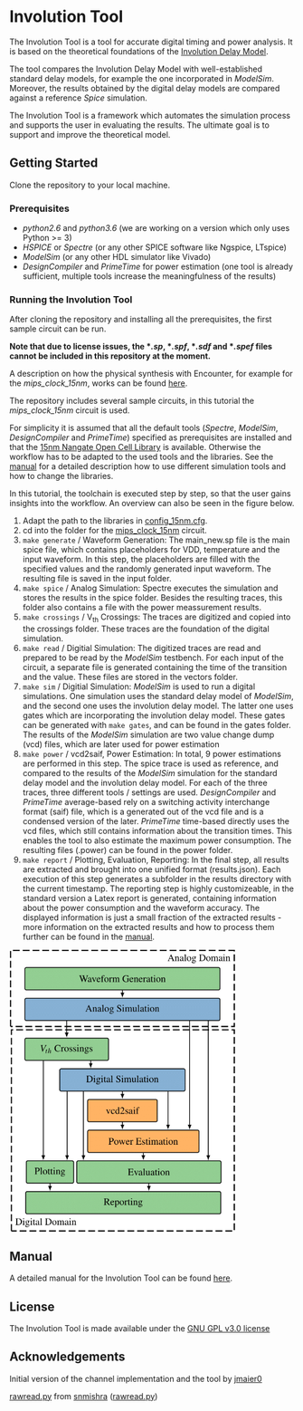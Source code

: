 # Involution Tool

The Involution Tool is a tool for accurate digital timing and power analysis. 
It is based on the theoretical foundations of the [Involution Delay Model](https://ieeexplore.ieee.org/document/7092619).

The tool compares the Involution Delay Model with well-established standard delay models, for example the one incorporated in *ModelSim*. Moreover, the results obtained by the digital delay models are compared against a reference *Spice* simulation.

The Involution Tool is a framework which automates the simulation process and supports the user in evaluating the results. 
The ultimate goal is to support and improve the theoretical model.

## Getting Started

Clone the repository to your local machine.

### Prerequisites
* *python2.6* and *python3.6* (we are working on a version which only uses Python >= 3)
* *HSPICE* or *Spectre* (or any other SPICE software like Ngspice, LTspice)
* *ModelSim* (or any other HDL simulator like Vivado)
* *DesignCompiler* and *PrimeTime* for power estimation (one tool is already sufficient, multiple tools increase the meaningfulness of the results)

### Running the Involution Tool

After cloning the repository and installing all the prerequisites, the first sample circuit can be run.

__Note that due to license issues, the **.sp*, **.spf*, **.sdf* and **.spef* files cannot be included in this repository at the moment.__

A description on how the physical synthesis with Encounter, for example for the *mips_clock_15nm*, works can be found [here](https://paginas.fe.up.pt/~jcf/ensino/disciplinas/mieec/pcvlsi/2015-16/tut_encounter/tut_encounter.html).

The repository includes several sample circuits, in this tutorial the *mips_clock_15nm* circuit is used.

For simplicity it is assumed that all the default tools (*Spectre*, *ModelSim*, *DesignCompiler* and *PrimeTime*) specified as prerequisites are installed and that the [15nm Nangate Open Cell Library](https://www.researchgate.net/publication/274254091_Open_Cell_Library_in_15nm_FreePDK_Technology) is available. 
Otherwise the workflow has to be adapted to the used tools and the libraries. See the [manual](manual/manual.pdf) for a detailed description how to use different simulation tools and how to change the libraries.

In this tutorial, the toolchain is executed step by step, so that the user gains insights into the workflow. An overview can also be seen in the figure below. 

1. Adapt the path to the libraries in [config_15nm.cfg](circuits/config_15nm.cfg).
2. cd into the folder for the [mips_clock_15nm](circuits/mips_clock_15nm/) circuit.
3. `make generate` / Waveform Generation: The main\_new.sp file is the main spice file, which contains placeholders for VDD, temperature and the input waveform. In this step, the placeholders are filled with the specified values and the randomly generated input waveform. The resulting file is saved in the input folder.
4. `make spice` / Analog Simulation: Spectre executes the simulation and stores the results in the spice folder. Besides the resulting traces, this folder also contains a file with the power meassurement results.
5. `make crossings` / V<sub>th</sub> Crossings: The traces are digitized and copied into the crossings folder. These traces are the foundation of the digital simulation.
6. `make read` / Digitial Simulation: The digitized traces are read and prepared to be read by the *ModelSim* testbench. For each input of the circuit, a separate file is generated containing the time of the transition and the value. These files are stored in the vectors folder.
7. `make sim` / Digitial Simulation: *ModelSim* is used to run a digital simulations. One simulation uses the standard delay model of *ModelSim*, and the second one uses the involution delay model. The latter one uses gates which are incorporating the involution delay model. These gates can be generated with `make gates`, and can be found in the gates folder. The results of the *ModelSim* simulation are two value change dump (vcd) files, which are later used for power estimation
8. `make power` / vcd2saif, Power Estimation: In total, 9 power estimations are performed in this step. The spice trace is used as reference, and compared to the results of the *ModelSim* simulation for the standard delay model and the involution delay model. For each of the three traces, three different tools / settings are used. *DesignCompiler* and *PrimeTime* average-based rely on a switching activity interchange format (saif) file, which is a generated out of the vcd file and is a condensed version of the later. *PrimeTime* time-based directly uses the vcd files, which still contains information about the transition times. This enables the tool to also estimate the maximum power consumption.  The resulting files (.power) can be found in the power folder.
9. `make report` / Plotting, Evaluation, Reporting: In the final step, all results are extracted and brought into one unified format (results.json). Each execution of this step generates a subfolder in the results directory with the current timestamp. The reporting step is highly customizeable, in the standard version a Latex report is generated, containing information about the power consumption and the waveform accuracy. The displayed information is just a small fraction of the extracted results - more information on the extracted results and how to process them further can be found in the [manual](manual/manual.pdf).

<img align="center" src="./manual/figures/workflow.png" alt="drawing" width="400"/>

## Manual
A detailed manual for the Involution Tool can be found [here](manual/manual.pdf). 

## License

The Involution Tool is made available under the [GNU GPL v3.0 license](https://www.gnu.org/licenses/gpl-3.0.en.html)

## Acknowledgements

Initial version of the channel implementation and the tool by [jmaier0](https://github.com/jmaier0)

[rawread.py](./experiment_setup/python/rawread.py) from [snmishra](https://github.com/snmishra) ([rawread.py](https://gist.github.com/snmishra/27dcc624b639c2626137#file-rawread-py))
